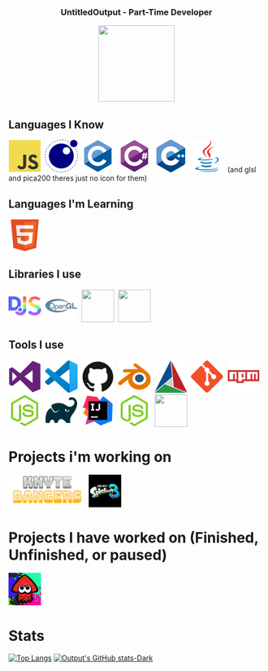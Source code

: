 <div><center>
  <h3 align=center>UntitledOutput - Part-Time Developer</h3>
    <p align="center"><img src="https://avatars.githubusercontent.com/untitledoutput" height="150" width="150"></p>
</div></center>

## Languages I Know
<img src="https://github.com/devicons/devicon/blob/master/icons/javascript/javascript-original.svg" width="64" height="64"/>&nbsp;
<img src="https://github.com/devicons/devicon/blob/master/icons/lua/lua-plain.svg" width="64" height="64"/>&nbsp;
<img src="https://github.com/devicons/devicon/blob/master/icons/c/c-original.svg" width="64" height="64"/>&nbsp;
<img src="https://github.com/devicons/devicon/blob/master/icons/csharp/csharp-original.svg" width="64" height="64"/>&nbsp;
<img src="https://github.com/devicons/devicon/blob/master/icons/cplusplus/cplusplus-original.svg" width="64" height="64"/>&nbsp;
<img src="https://github.com/devicons/devicon/blob/master/icons/java/java-original.svg" width="64" height="64"/>&nbsp;
(and glsl and pica200 theres just no icon for them)

## Languages I'm Learning
<img src="https://github.com/devicons/devicon/blob/master/icons/html5/html5-original.svg" width="64" height="64"/>

## Libraries I use
<img src="https://github.com/devicons/devicon/blob/master/icons/discordjs/discordjs-original.svg" width="64" height="64"/>&nbsp;
<img src="https://github.com/devicons/devicon/blob/master/icons/opengl/opengl-original.svg" width="64" height="64"/>&nbsp;
<img src="https://devblogs.microsoft.com/directx/wp-content/uploads/sites/42/2020/03/ultimate.png" width="64" height="64"/>&nbsp;
<img src="https://github.com/raysan5/raylib/blob/master/logo/raylib_logo_animation.gif" width="64" height="64"/>&nbsp;

## Tools I use
<img src="https://github.com/devicons/devicon/blob/master/icons/visualstudio/visualstudio-plain.svg" width="64" height="64"/>&nbsp;
<img src="https://github.com/devicons/devicon/blob/master/icons/vscode/vscode-original.svg" width="64" height="64"/>&nbsp;
<img src="https://github.com/devicons/devicon/blob/master/icons/github/github-original.svg" width="64" height="64"/>&nbsp;
<img src="https://github.com/devicons/devicon/blob/master/icons/blender/blender-original.svg" width="64" height="64"/>&nbsp;
<img src="https://github.com/devicons/devicon/blob/master/icons/cmake/cmake-original.svg" width="64" height="64"/>&nbsp;
<img src="https://github.com/devicons/devicon/blob/master/icons/git/git-original.svg" width="64" height="64"/>&nbsp;
<img src="https://github.com/devicons/devicon/blob/master/icons/npm/npm-original-wordmark.svg" width="64" height="64"/>&nbsp;
<img src="https://github.com/devicons/devicon/blob/master/icons/nodejs/nodejs-original.svg" width="64" height="64"/>&nbsp;
<img src="https://github.com/devicons/devicon/blob/master/icons/gradle/gradle-plain.svg" width="64" height="64"/>&nbsp;
<img src="https://github.com/devicons/devicon/blob/master/icons/intellij/intellij-original.svg" width="64" height="64"/>&nbsp;
<img src="https://github.com/devicons/devicon/blob/master/icons/nodejs/nodejs-original.svg" width="64" height="64"/>&nbsp;
<img src="https://user-images.githubusercontent.com/79727016/209360269-bfc9ba78-9864-47f5-bb54-7c19d2d6ae38.png" width="64" height="64"/>&nbsp;

# Projects i'm working on

[<img src="res\logo-nopixel.png" width="150" height="64"/>](https://untitledoutput.github.io/knyte-bangers/)&nbsp;
[<img src="res\ec54d8566fa8afdb88b22e5684c0ab14.webp" width="64" height="64"/>](https://gamebanana.com/wips/70518)&nbsp;

# Projects I have worked on (Finished, Unfinished, or paused)

[<img src="res\twtIcon.png" width="64" height="64"/>]()&nbsp;

# Stats

[![Top Langs](https://github-readme-stats.vercel.app/api/top-langs/?username=untitledoutput&show_icons=true&theme=dark)](https://github.com/untitledoutput) [![Output's GitHub stats-Dark](https://github-readme-stats.vercel.app/api?username=untitledoutput&show_icons=true&theme=dark)](https://github.com/untitledoutput)
